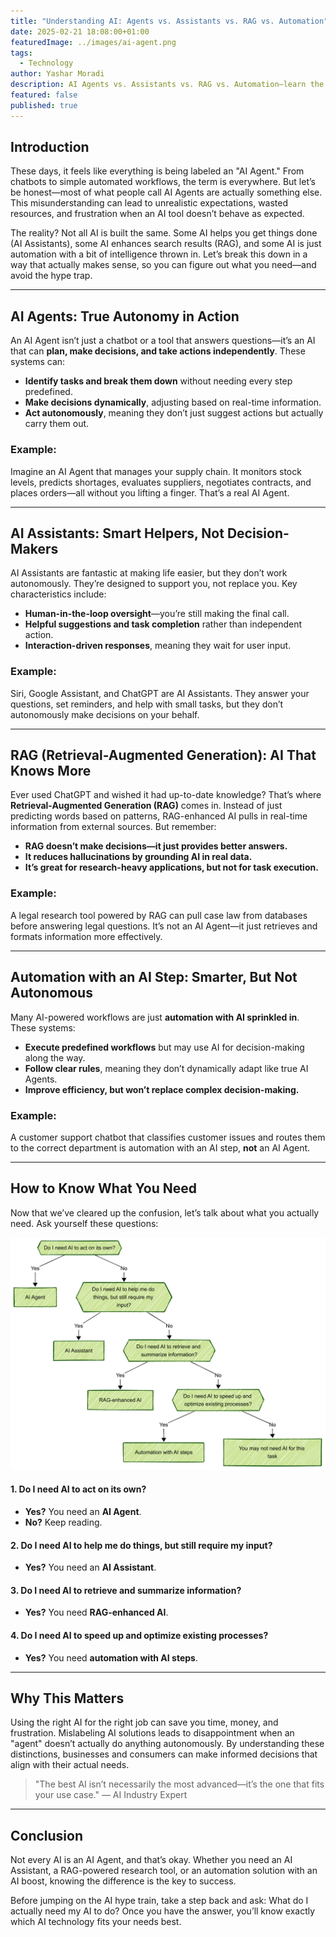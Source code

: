 ```yaml
---
title: "Understanding AI: Agents vs. Assistants vs. RAG vs. Automation"
date: 2025-02-21 18:08:00+01:00
featuredImage: ../images/ai-agent.png
tags:
  - Technology
author: Yashar Moradi
description: AI Agents vs. Assistants vs. RAG vs. Automation—learn the key differences and choose the right AI for your needs.
featured: false
published: true
---
```

## Introduction

These days, it feels like everything is being labeled an "AI Agent." From chatbots to simple automated workflows, the term is everywhere. But let’s be honest—most of what people call AI Agents are actually something else. This misunderstanding can lead to unrealistic expectations, wasted resources, and frustration when an AI tool doesn’t behave as expected.

The reality? Not all AI is built the same. Some AI helps you get things done (AI Assistants), some AI enhances search results (RAG), and some AI is just automation with a bit of intelligence thrown in. Let’s break this down in a way that actually makes sense, so you can figure out what you need—and avoid the hype trap.

---

## AI Agents: True Autonomy in Action

An AI Agent isn’t just a chatbot or a tool that answers questions—it’s an AI that can **plan, make decisions, and take actions independently**. These systems can:
- **Identify tasks and break them down** without needing every step predefined.
- **Make decisions dynamically**, adjusting based on real-time information.
- **Act autonomously**, meaning they don’t just suggest actions but actually carry them out.

### Example:
Imagine an AI Agent that manages your supply chain. It monitors stock levels, predicts shortages, evaluates suppliers, negotiates contracts, and places orders—all without you lifting a finger. That’s a real AI Agent.

---

## AI Assistants: Smart Helpers, Not Decision-Makers

AI Assistants are fantastic at making life easier, but they don’t work autonomously. They’re designed to support you, not replace you. Key characteristics include:
- **Human-in-the-loop oversight**—you’re still making the final call.
- **Helpful suggestions and task completion** rather than independent action.
- **Interaction-driven responses**, meaning they wait for user input.

### Example:
Siri, Google Assistant, and ChatGPT are AI Assistants. They answer your questions, set reminders, and help with small tasks, but they don’t autonomously make decisions on your behalf.

---

## RAG (Retrieval-Augmented Generation): AI That Knows More

Ever used ChatGPT and wished it had up-to-date knowledge? That’s where **Retrieval-Augmented Generation (RAG)** comes in. Instead of just predicting words based on patterns, RAG-enhanced AI pulls in real-time information from external sources. But remember:
- **RAG doesn’t make decisions—it just provides better answers.**
- **It reduces hallucinations by grounding AI in real data.**
- **It’s great for research-heavy applications, but not for task execution.**

### Example:
A legal research tool powered by RAG can pull case law from databases before answering legal questions. It’s not an AI Agent—it just retrieves and formats information more effectively.

---

## Automation with an AI Step: Smarter, But Not Autonomous

Many AI-powered workflows are just **automation with AI sprinkled in**. These systems:
- **Execute predefined workflows** but may use AI for decision-making along the way.
- **Follow clear rules**, meaning they don’t dynamically adapt like true AI Agents.
- **Improve efficiency, but won’t replace complex decision-making.**

### Example:
A customer support chatbot that classifies customer issues and routes them to the correct department is automation with an AI step, **not** an AI Agent.

---

## How to Know What You Need

Now that we’ve cleared up the confusion, let’s talk about what you actually need. Ask yourself these questions:

![AI Agent Decision Flow](../images/ai-agent-decision-flow.png)

#### 1. Do I need AI to **act on its own**?
- **Yes?** You need an **AI Agent**.
- **No?** Keep reading.

#### 2. Do I need AI to **help me do things, but still require my input**?
- **Yes?** You need an **AI Assistant**.

#### 3. Do I need AI to **retrieve and summarize information**?
- **Yes?** You need **RAG-enhanced AI**.

#### 4. Do I need AI to **speed up and optimize existing processes**?
- **Yes?** You need **automation with AI steps**.

---

## Why This Matters

Using the right AI for the right job can save you time, money, and frustration. Mislabeling AI solutions leads to disappointment when an "agent" doesn’t actually do anything autonomously. By understanding these distinctions, businesses and consumers can make informed decisions that align with their actual needs.

> "The best AI isn’t necessarily the most advanced—it’s the one that fits your use case." — AI Industry Expert

---

## Conclusion

Not every AI is an AI Agent, and that’s okay. Whether you need an AI Assistant, a RAG-powered research tool, or an automation solution with an AI boost, knowing the difference is the key to success.

Before jumping on the AI hype train, take a step back and ask: What do I actually need my AI to do? Once you have the answer, you’ll know exactly which AI technology fits your needs best.




